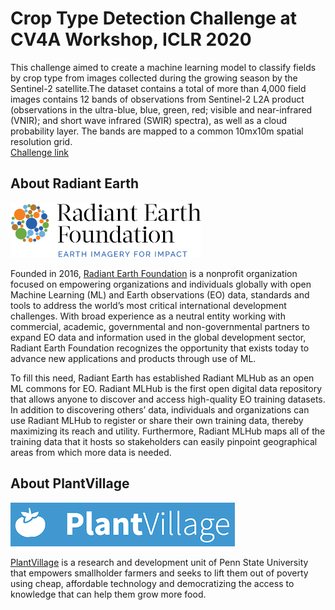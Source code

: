 # Crop Type Detection Challenge at CV4A Workshop, ICLR 2020


This challenge aimed to create a machine learning model to classify fields by crop type from images collected during the growing season by the Sentinel-2 satellite.The dataset contains a total of more than 4,000 field images contains 12 bands of observations from Sentinel-2 L2A product (observations in the ultra-blue, blue, green, red; visible and near-infrared (VNIR); and short wave infrared (SWIR) spectra), as well as a cloud probability layer. The bands are mapped to a common 10mx10m spatial resolution grid.  
[Challenge link ](https://zindi.africa/competitions/iclr-workshop-challenge-2-radiant-earth-computer-vision-for-crop-recognition/data)



## About Radiant Earth

<img src="/_figures/radiantearth.png" width="305" height="88">

Founded in 2016, [Radiant Earth Foundation](www.radiant.earth) is a nonprofit organization focused on empowering organizations and individuals globally with open Machine Learning (ML) and Earth observations (EO) data, standards and tools to address the world’s most critical international development challenges. With broad experience as a neutral entity working with commercial, academic, governmental and non-governmental partners to expand EO data and information used in the global development sector, Radiant Earth Foundation recognizes the opportunity that exists today to advance new applications and products through use of ML.

To fill this need, Radiant Earth has established Radiant MLHub as an open ML commons for EO. Radiant MLHub is the first open digital data repository that allows anyone to discover and access high-quality EO training datasets. In addition to discovering others’ data, individuals and organizations can use Radiant MLHub to register or share their own training data, thereby maximizing its reach and utility. Furthermore, Radiant MLHub maps all of the training data that it hosts so stakeholders can easily pinpoint geographical areas from which more data is needed.


## About PlantVillage

![PlantVillage Logo](/_figures/plantvillage.png)

[PlantVillage](plantvillage.psu.edu) is a research and development unit of Penn State University that empowers smallholder farmers and seeks to lift them out of poverty using cheap, affordable technology and democratizing the access to knowledge that can help them grow more food.